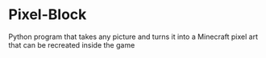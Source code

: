 # Pixel-Block
Python program that takes any picture and turns it into a Minecraft pixel art that can be recreated inside the game
